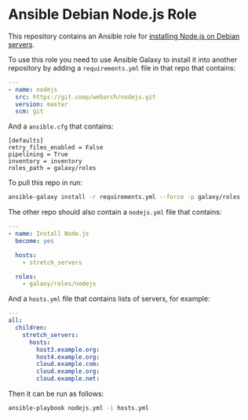 # Ansible Debian Node.js Role 

This repository contains an Ansible role for [installing Node.js on Debian servers](https://nodejs.org/en/download/package-manager/).

To use this role you need to use Ansible Galaxy to install it into another repository by adding a `requirements.yml` file in that repo that contains:

```yml
---
- name: nodejs
  src: https://git.coop/webarch/nodejs.git
  version: master
  scm: git
```

And a `ansible.cfg` that contains:

```
[defaults]
retry_files_enabled = False
pipelining = True
inventory = inventory
roles_path = galaxy/roles

```

To pull this repo in run:

```bash
ansible-galaxy install -r requirements.yml --force -p galaxy/roles 
```

The other repo should also contain a `nodejs.yml` file that contains:

```yml
---
- name: Install Node.js
  become: yes

  hosts:
    - stretch_servers

  roles:
    - galaxy/roles/nodejs
```

And a `hosts.yml` file that contains lists of servers, for example:

```yml
---
all:
  children:
    stretch_servers:
      hosts:
        host3.example.org:
        host4.example.org:
        cloud.example.com:
        cloud.example.org:
        cloud.example.net:
```

Then it can be run as follows:

```bash
ansible-playbook nodejs.yml -i hosts.yml
```
